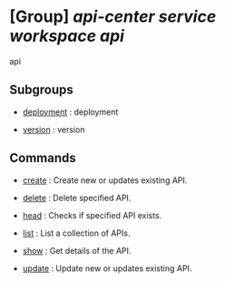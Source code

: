 # [Group] _api-center service workspace api_

api

## Subgroups

- [deployment](/Commands/api-center/service/workspace/api/deployment/readme.md)
: deployment

- [version](/Commands/api-center/service/workspace/api/version/readme.md)
: version

## Commands

- [create](/Commands/api-center/service/workspace/api/_create.md)
: Create new or updates existing API.

- [delete](/Commands/api-center/service/workspace/api/_delete.md)
: Delete specified API.

- [head](/Commands/api-center/service/workspace/api/_head.md)
: Checks if specified API exists.

- [list](/Commands/api-center/service/workspace/api/_list.md)
: List a collection of APIs.

- [show](/Commands/api-center/service/workspace/api/_show.md)
: Get details of the API.

- [update](/Commands/api-center/service/workspace/api/_update.md)
: Update new or updates existing API.
